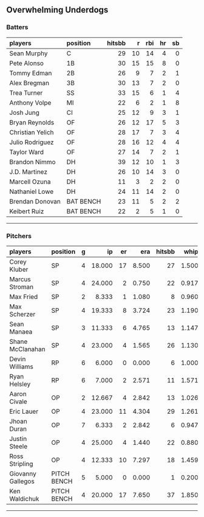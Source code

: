 ## Overwhelming Underdogs

### Batters

 
|players          |position  | hitsbb|  r| rbi| hr| sb| 
|:----------------|:---------|------:|--:|---:|--:|--:| 
|Sean Murphy      |C         |     29| 10|  14|  4|  0| 
|Pete Alonso      |1B        |     30| 15|  15|  8|  0| 
|Tommy Edman      |2B        |     26|  9|   7|  2|  1| 
|Alex Bregman     |3B        |     30| 13|   7|  2|  0| 
|Trea Turner      |SS        |     33| 15|   6|  1|  4| 
|Anthony Volpe    |MI        |     22|  6|   2|  1|  8| 
|Josh Jung        |CI        |     25| 12|   9|  3|  1| 
|Bryan Reynolds   |OF        |     26| 12|  17|  5|  3| 
|Christian Yelich |OF        |     28| 17|   7|  3|  4| 
|Julio Rodriguez  |OF        |     28| 16|  12|  4|  4| 
|Taylor Ward      |OF        |     27| 14|   7|  2|  1| 
|Brandon Nimmo    |DH        |     39| 12|  10|  1|  3| 
|J.D. Martinez    |DH        |     26| 10|  14|  3|  0| 
|Marcell Ozuna    |DH        |     11|  3|   2|  2|  0| 
|Nathaniel Lowe   |DH        |     24| 11|  14|  2|  0| 
|Brendan Donovan  |BAT BENCH |     23| 11|   5|  2|  2| 
|Keibert Ruiz     |BAT BENCH |     22|  2|   5|  1|  0| 

* * *

### Pitchers

 
|players           |position    |  g|     ip| er|   era| hitsbb|  whip| so|  w| sv| 
|:-----------------|:-----------|--:|------:|--:|-----:|------:|-----:|--:|--:|--:| 
|Corey Kluber      |SP          |  4| 18.000| 17| 8.500|     27| 1.500| 17|  0|  0| 
|Marcus Stroman    |SP          |  4| 24.000|  2| 0.750|     22| 0.917| 25|  2|  0| 
|Max Fried         |SP          |  2|  8.333|  1| 1.080|      8| 0.960|  6|  1|  0| 
|Max Scherzer      |SP          |  4| 19.333|  8| 3.724|     23| 1.190| 17|  2|  0| 
|Sean Manaea       |SP          |  3| 11.333|  6| 4.765|     13| 1.147| 13|  0|  0| 
|Shane McClanahan  |SP          |  4| 23.000|  4| 1.565|     26| 1.130| 27|  4|  0| 
|Devin Williams    |RP          |  6|  6.000|  0| 0.000|      6| 1.000| 11|  2|  2| 
|Ryan Helsley      |RP          |  6|  7.000|  2| 2.571|     11| 1.571| 10|  0|  3| 
|Aaron Civale      |OP          |  2| 12.667|  4| 2.842|     13| 1.026|  8|  1|  0| 
|Eric Lauer        |OP          |  4| 23.000| 11| 4.304|     29| 1.261| 19|  3|  0| 
|Jhoan Duran       |OP          |  7|  6.333|  2| 2.842|      6| 0.947|  9|  0|  4| 
|Justin Steele     |OP          |  4| 25.000|  4| 1.440|     22| 0.880| 24|  3|  0| 
|Ross Stripling    |OP          |  4| 12.333| 10| 7.297|     18| 1.459| 13|  0|  0| 
|Giovanny Gallegos |PITCH BENCH |  5|  5.000|  0| 0.000|      1| 0.200|  8|  1|  1| 
|Ken Waldichuk     |PITCH BENCH |  4| 20.000| 17| 7.650|     37| 1.850| 16|  0|  0| 


* * *


